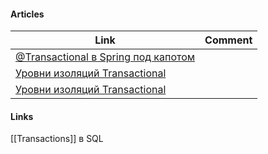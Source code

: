 
#### Articles
| Link | Comment |
| ---- | ------- |
|[@Transactional в Spring под капотом](https://habr.com/ru/post/532000/)      |         |
|[Уровни изоляций Transactional](https://struchkov.dev/blog/ru/transactional-isolation-levels/)      |         |
|[Уровни изоляций Transactional](https://struchkov.dev/blog/ru/transactional-isolation-levels/)      |         |

#### Links
[[Transactions]] в SQL